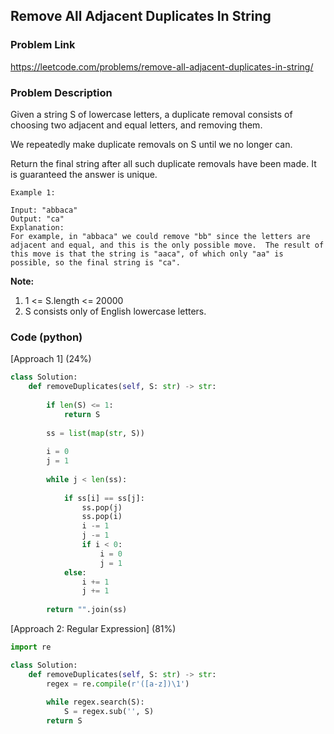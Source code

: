 ## Remove All Adjacent Duplicates In String

### Problem Link

https://leetcode.com/problems/remove-all-adjacent-duplicates-in-string/

### Problem Description 

Given a string S of lowercase letters, a duplicate removal consists of choosing two adjacent and equal letters, and removing them.

We repeatedly make duplicate removals on S until we no longer can.

Return the final string after all such duplicate removals have been made.  It is guaranteed the answer is unique.

```
Example 1:

Input: "abbaca"
Output: "ca"
Explanation: 
For example, in "abbaca" we could remove "bb" since the letters are adjacent and equal, and this is the only possible move.  The result of this move is that the string is "aaca", of which only "aa" is possible, so the final string is "ca".

```

**Note:**

1. 1 <= S.length <= 20000
2. S consists only of English lowercase letters.

### Code (python)

[Approach 1] (24%) 

```python
class Solution:
    def removeDuplicates(self, S: str) -> str:
        
        if len(S) <= 1:
            return S
        
        ss = list(map(str, S))
        
        i = 0
        j = 1
        
        while j < len(ss):
            
            if ss[i] == ss[j]:
                ss.pop(j)
                ss.pop(i)
                i -= 1
                j -= 1
                if i < 0:
                    i = 0
                    j = 1
            else:
                i += 1
                j += 1
            
        return "".join(ss)
```

[Approach 2: Regular Expression] (81%)

```python
import re

class Solution:
    def removeDuplicates(self, S: str) -> str:
        regex = re.compile(r'([a-z])\1')
        
        while regex.search(S):
            S = regex.sub('', S)
        return S
```